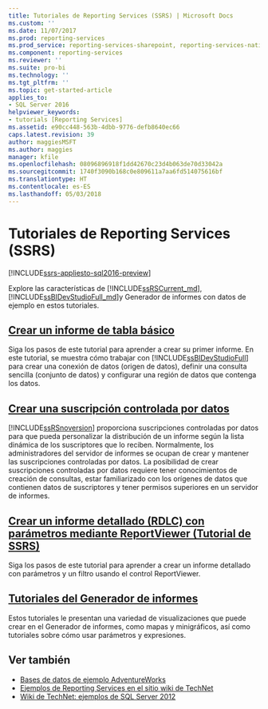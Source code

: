 ```yaml
---
title: Tutoriales de Reporting Services (SSRS) | Microsoft Docs
ms.custom: ''
ms.date: 11/07/2017
ms.prod: reporting-services
ms.prod_service: reporting-services-sharepoint, reporting-services-native
ms.component: reporting-services
ms.reviewer: ''
ms.suite: pro-bi
ms.technology: ''
ms.tgt_pltfrm: ''
ms.topic: get-started-article
applies_to:
- SQL Server 2016
helpviewer_keywords:
- tutorials [Reporting Services]
ms.assetid: e90cc448-563b-4dbb-9776-defb8640ec66
caps.latest.revision: 39
author: maggiesMSFT
ms.author: maggies
manager: kfile
ms.openlocfilehash: 08096896918f1dd42670c23d4b063de70d33042a
ms.sourcegitcommit: 1740f3090b168c0e809611a7aa6fd514075616bf
ms.translationtype: HT
ms.contentlocale: es-ES
ms.lasthandoff: 05/03/2018
---
```

# <a name="reporting-services-tutorials-ssrs"></a>Tutoriales de Reporting Services (SSRS)

[!INCLUDE[ssrs-appliesto-sql2016-preview](../includes/ssrs-appliesto-sql2016-preview.md)]

Explore las características de [!INCLUDE[ssRSCurrent_md](../includes/ssrscurrent-md.md)], [!INCLUDE[ssBIDevStudioFull_md](../includes/ssbidevstudiofull-md.md)]y Generador de informes con datos de ejemplo en estos tutoriales.  
  
  
## <a name="create-a-basic-table-reportreporting-servicescreate-a-basic-table-report-ssrs-tutorialmd"></a>[Crear un informe de tabla básico](../reporting-services/create-a-basic-table-report-ssrs-tutorial.md)  
Siga los pasos de este tutorial para aprender a crear su primer informe. En este tutorial, se muestra cómo trabajar con [!INCLUDE[ssBIDevStudioFull](../includes/ssbidevstudiofull-md.md)] para crear una conexión de datos (origen de datos), definir una consulta sencilla (conjunto de datos) y configurar una región de datos que contenga los datos.  
  
## <a name="create-a-data-driven-subscriptionreporting-servicescreate-a-data-driven-subscription-ssrs-tutorialmd"></a>[Crear una suscripción controlada por datos](../reporting-services/create-a-data-driven-subscription-ssrs-tutorial.md)  
[!INCLUDE[ssRSnoversion](../includes/ssrsnoversion-md.md)] proporciona suscripciones controladas por datos para que pueda personalizar la distribución de un informe según la lista dinámica de los suscriptores que lo reciben. Normalmente, los administradores del servidor de informes se ocupan de crear y mantener las suscripciones controladas por datos. La posibilidad de crear suscripciones controladas por datos requiere tener conocimientos de creación de consultas, estar familiarizado con los orígenes de datos que contienen datos de suscriptores y tener permisos superiores en un servidor de informes.  
   
## <a name="create-a-drillthrough-40rdlc41-report-with-parameters-using-reportviewerreporting-servicescreate-drillthrough-rdlc-report-with-parameters-reportviewermd"></a>[Crear un informe detallado &#40;RDLC&#41; con parámetros mediante ReportViewer (Tutorial de SSRS)](../reporting-services/create-drillthrough-rdlc-report-with-parameters-reportviewer.md)  
Siga los pasos de este tutorial para aprender a crear un informe detallado con parámetros y un filtro usando el control ReportViewer.  
  
## <a name="report-builder-tutorialsreporting-servicesreport-builder-tutorialsmd"></a>[Tutoriales del Generador de informes](../reporting-services/report-builder-tutorials.md)  
Estos tutoriales le presentan una variedad de visualizaciones que puede crear en el Generador de informes, como mapas y minigráficos, así como tutoriales sobre cómo usar parámetros y expresiones.   
  
  
## <a name="see-also"></a>Ver también  
* [Bases de datos de ejemplo AdventureWorks](https://github.com/Microsoft/sql-server-samples/releases)  
* [Ejemplos de Reporting Services en el sitio wiki de TechNet](http://go.microsoft.com/fwlink/?LinkId=198283)  
* [Wiki de TechNet: ejemplos de SQL Server 2012](http://go.microsoft.com/fwlink/?linkID=220734)  
 
  
  
  

